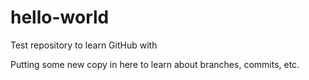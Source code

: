 hello-world
===========

Test repository to learn GitHub with

Putting some new copy in here to learn about branches, commits, etc.
